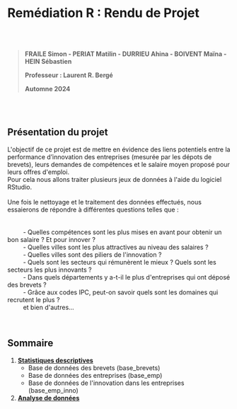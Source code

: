 


# **Remédiation R : Rendu de Projet**  

<br>
<br>

<blockquote>
<p><b>FRAILE Simon - PERIAT Matilin - DURRIEU Ahina - BOIVENT Maïna - HEIN Sébastien</b></p>
<p><b>Professeur : Laurent R. Bergé</b></p>
<p><b>Automne 2024</b></p>
</blockquote>

<br>
<br>



## **Présentation du projet**  

<span style="font-size: 14px;">L'objectif de ce projet est de mettre en évidence des liens potentiels entre la performance d’innovation des entreprises (mesurée par les dépots de brevets), leurs demandes de compétences et le salaire moyen proposé pour leurs offres d'emploi.<br>
Pour cela nous allons traiter plusieurs jeux de données à l'aide du logiciel RStudio. <br><br>
Une fois le nettoyage et le traitement des données effectués, nous essaierons de répondre à différentes questions telles que : <br><br>
 <br>
&nbsp;&nbsp;&nbsp;&nbsp;&nbsp;&nbsp;&nbsp;&nbsp; - Quelles compétences sont les plus mises en avant pour obtenir un bon salaire ? Et pour innover ? <br>
&nbsp;&nbsp;&nbsp;&nbsp;&nbsp;&nbsp;&nbsp;&nbsp; - Quelles villes sont les plus attractives au niveau des salaires ? <br>
&nbsp;&nbsp;&nbsp;&nbsp;&nbsp;&nbsp;&nbsp;&nbsp; - Quelles villes sont des piliers de l'innovation ? <br>
&nbsp;&nbsp;&nbsp;&nbsp;&nbsp;&nbsp;&nbsp;&nbsp; - Quels sont les secteurs qui rémunèrent le mieux ? Quels sont les secteurs les plus innovants ? <br>
&nbsp;&nbsp;&nbsp;&nbsp;&nbsp;&nbsp;&nbsp;&nbsp; - Dans quels départements y a-t-il le plus d'entreprises qui ont déposé des brevets ? <br>
&nbsp;&nbsp;&nbsp;&nbsp;&nbsp;&nbsp;&nbsp;&nbsp; - Grâce aux codes IPC, peut-on savoir quels sont les domaines qui recrutent le plus ? <br>
&nbsp;&nbsp;&nbsp;&nbsp;&nbsp;&nbsp;&nbsp;&nbsp; et bien d'autres...
</i></span><br>


<br>



## **Sommaire**  

1. [**Statistiques descriptives**](statistiques.md)  
   - Base de données des brevets (base_brevets)  
   - Base de données des entreprises (base_emp)  
   - Base de données de l'innovation dans les entreprises (base_emp_inno)  
2. [**Analyse de données**](analyse.md)  
